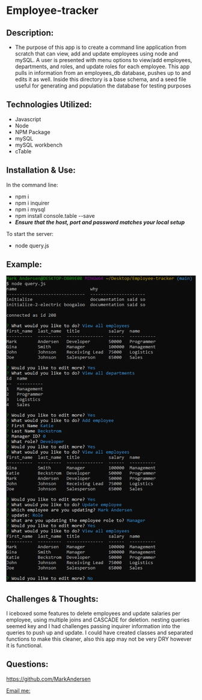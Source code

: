 # Employee-tracker

## Description:
- The purpose of this app is to create a command line application from scratch that can view, add and update employees using node and mySQL. A user is presented with menu options to view/add employees, departments, and roles, and update roles for each employee. This app pulls in information from an employees_db database, pushes up to and edits it as well. Inside this directory is a base schema, and a seed file useful for generating and population the database for testing purposes

## Technologies Utilized:
- Javascript
- Node
- NPM Package
- mySQL
- mySQL workbench
- cTable

## Installation & Use:
In the command line:
- npm i
- npm i inquirer
- npm i mysql
- npm install console.table --save
- ***Ensure that the host, port and password matches your local setup***

To start the server:
- node query.js

## Example:

![Example](./example.png)

## Challenges & Thoughts:
I iceboxed some features to delete employees and update salaries per employee, using multiple joins and CASCADE for deletion. nesting queries seemed key and I had challenges passing inquirer information into the queries to push up and update. I could have created classes and separated functions to make this cleaner, also this app may not be very DRY however it is functional. 

## Questions:
 https://github.com/MarkAndersen

[Email me:](mailto:Mark.Andersen75@gmail.com)